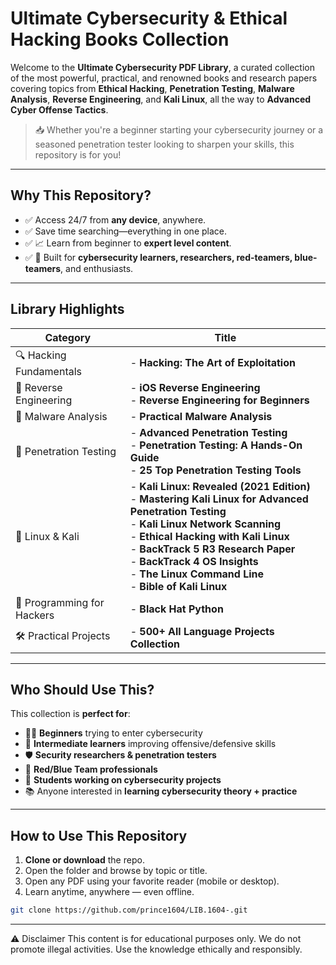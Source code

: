 # Ultimate Cybersecurity & Ethical Hacking Books Collection

Welcome to the **Ultimate Cybersecurity PDF Library**, a curated collection of the most powerful, practical, and renowned books and research papers covering topics from **Ethical Hacking**, **Penetration Testing**, **Malware Analysis**, **Reverse Engineering**, and **Kali Linux**, all the way to **Advanced Cyber Offense Tactics**.

> 📥 Whether you're a beginner starting your cybersecurity journey or a seasoned penetration tester looking to sharpen your skills, this repository is for you!

---

## Why This Repository?

- ✅ Access 24/7 from **any device**, anywhere.
- ✅ Save time searching—everything in one place.
- ✅ 📈 Learn from beginner to **expert level content**.
- ✅ 🔐 Built for **cybersecurity learners, researchers, red-teamers, blue-teamers**, and enthusiasts.

---

## Library Highlights

| Category | Title |
|---------|-------|
| 🔍 Hacking Fundamentals | - **Hacking: The Art of Exploitation** |
| 🧬 Reverse Engineering | - **iOS Reverse Engineering**<br>- **Reverse Engineering for Beginners** |
| 🦠 Malware Analysis | - **Practical Malware Analysis** |
| 🎯 Penetration Testing | - **Advanced Penetration Testing**<br>- **Penetration Testing: A Hands-On Guide**<br>- **25 Top Penetration Testing Tools** |
| 🐧 Linux & Kali | - **Kali Linux: Revealed (2021 Edition)**<br>- **Mastering Kali Linux for Advanced Penetration Testing**<br>- **Kali Linux Network Scanning**<br>- **Ethical Hacking with Kali Linux**<br>- **BackTrack 5 R3 Research Paper**<br>- **BackTrack 4 OS Insights**<br>- **The Linux Command Line**<br>- **Bible of Kali Linux** |
| 🧠 Programming for Hackers | - **Black Hat Python** |
| 🛠️ Practical Projects | - **500+ All Language Projects Collection** |

---

## Who Should Use This?

This collection is **perfect for**:

- 🧑‍💻 **Beginners** trying to enter cybersecurity
- 🧠 **Intermediate learners** improving offensive/defensive skills
- 🛡️ **Security researchers & penetration testers**
- 💼 **Red/Blue Team professionals**
- 🧪 **Students working on cybersecurity projects**
- 📚 Anyone interested in **learning cybersecurity theory + practice**

---

## How to Use This Repository

1. **Clone or download** the repo.
2. Open the folder and browse by topic or title.
3. Open any PDF using your favorite reader (mobile or desktop).
4. Learn anytime, anywhere — even offline.

```bash
git clone https://github.com/prince1604/LIB.1604-.git
```
---
⚠️ Disclaimer
    This content is for educational purposes only. We do not promote illegal activities. Use the knowledge ethically and responsibly.

